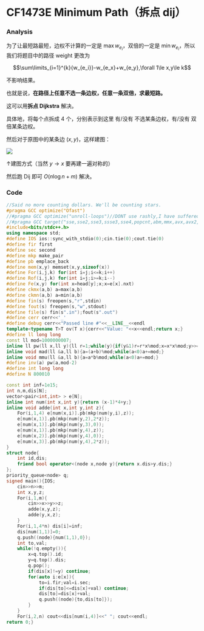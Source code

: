 # CF1473E Minimum Path（拆点 dij）

### Analysis

为了让最短路最短，边权不计算的一定是 $\max w_{e_i}$，双倍的一定是 $\min w_{e_i}$，所以我们将题目中的路径 weight 更改为

$$\sum\limits_{i=1}^{k}{w_{e_i}}-w_{e_x}+w_{e_y},\forall 1\le x,y\le k$$

不影响结果。

也就是说，**在路径上任意不选一条边权，任意一条双倍，求最短路。**

这可以用**拆点 Dijkstra** 解决。

具体地，将每个点拆成 $4$ 个，分别表示到这里 有/没有 不选某条边权，有/没有 双倍某条边权。

然后对于原图中的某条边 $(x,y)$，这样建图：

![](https://cdn.luogu.com.cn/upload/image_hosting/q1t6alsf.png)

↑建图方式（当然 $y\to x$ 要再建一遍对称的）

然后跑 Dij 即可 $O(n\log n+m)$ 解决。

### Code

```cpp
//Said no more counting dollars. We'll be counting stars.
#pragma GCC optimize("Ofast")
//#pragma GCC optimize("unroll-loops")//DONT use rashly,I have suffered
//#pragma GCC target("sse,sse2,sse3,ssse3,sse4,popcnt,abm,mmx,avx,avx2,tune=native")//DONT use rashly,I have suffered
#include<bits/stdc++.h>
using namespace std;
#define IOS ios::sync_with_stdio(0);cin.tie(0);cout.tie(0)
#define fir first
#define sec second
#define mkp make_pair
#define pb emplace_back
#define mem(x,y) memset(x,y,sizeof(x))
#define For(i,j,k) for(int i=j;i<=k;i++)
#define Rof(i,j,k) for(int i=j;i>=k;i--)
#define Fe(x,y) for(int x=head[y];x;x=e[x].nxt)
#define ckmx(a,b) a=max(a,b)
#define ckmn(a,b) a=min(a,b)
#define fin(s) freopen(s,"r",stdin)
#define fout(s) freopen(s,"w",stdout)
#define file(s) fin(s".in");fout(s".out")
#define cerr cerr<<'_'
#define debug cerr<<"Passed line #"<<__LINE__<<endl
template<typename T>T ov(T x){cerr<<"Value: "<<x<<endl;return x;}
#define ll long long
const ll mod=1000000007;
inline ll pw(ll x,ll y){ll r=1;while(y){if(y&1)r=r*x%mod;x=x*x%mod;y>>=1;}return r;}
inline void mad(ll &a,ll b){a=(a+b)%mod;while(a<0)a+=mod;}
inline void mmu(ll &a,ll b){a=a*b%mod;while(a<0)a+=mod;}
#define inv(a) pw(a,mod-2)
#define int long long
#define N 800010

const int inf=1e15;
int n,m,dis[N];
vector<pair<int,int> > e[N];
inline int num(int x,int y){return (x-1)*4+y;}
inline void adde(int x,int y,int z){
	For(i,1,4) e[num(x,i)].pb(mkp(num(y,i),z));
	e[num(x,1)].pb(mkp(num(y,2),2*z));
	e[num(x,1)].pb(mkp(num(y,3),0));
	e[num(x,1)].pb(mkp(num(y,4),z));
	e[num(x,2)].pb(mkp(num(y,4),0));
	e[num(x,3)].pb(mkp(num(y,4),2*z));
}
struct node{
	int id,dis;
	friend bool operator<(node x,node y){return x.dis>y.dis;}
};
priority_queue<node> q;
signed main(){IOS;
	cin>>n>>m;
	int x,y,z;
	For(i,1,m){
		cin>>x>>y>>z;
		adde(x,y,z);
		adde(y,x,z);
	}	
	For(i,1,4*n) dis[i]=inf;
	dis[num(1,1)]=0;
	q.push((node){num(1,1),0});
	int to,val;
	while(!q.empty()){
		x=q.top().id;
		y=q.top().dis;
		q.pop();
		if(dis[x]!=y) continue;
		for(auto i:e[x]){
			to=i.fir;val=i.sec;
			if(dis[to]<=dis[x]+val) continue;
			dis[to]=dis[x]+val;
			q.push((node){to,dis[to]});	
		}
	}
	For(i,2,n) cout<<dis[num(i,4)]<<" "; cout<<endl;
return 0;}
```